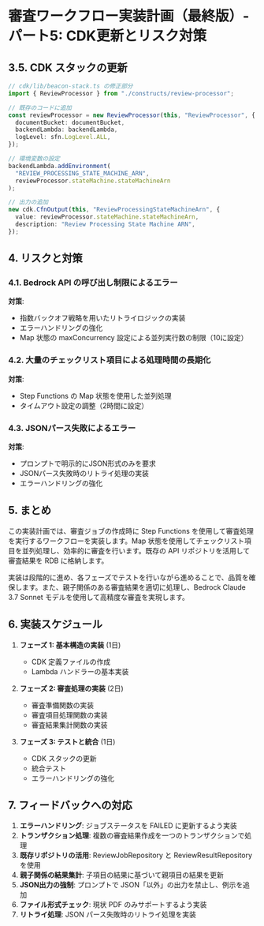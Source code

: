 # 審査ワークフロー実装計画（最終版）- パート5: CDK更新とリスク対策

## 3.5. CDK スタックの更新

```typescript
// cdk/lib/beacon-stack.ts の修正部分
import { ReviewProcessor } from "./constructs/review-processor";

// 既存のコードに追加
const reviewProcessor = new ReviewProcessor(this, "ReviewProcessor", {
  documentBucket: documentBucket,
  backendLambda: backendLambda,
  logLevel: sfn.LogLevel.ALL,
});

// 環境変数の設定
backendLambda.addEnvironment(
  "REVIEW_PROCESSING_STATE_MACHINE_ARN",
  reviewProcessor.stateMachine.stateMachineArn
);

// 出力の追加
new cdk.CfnOutput(this, "ReviewProcessingStateMachineArn", {
  value: reviewProcessor.stateMachine.stateMachineArn,
  description: "Review Processing State Machine ARN",
});
```

## 4. リスクと対策

### 4.1. Bedrock API の呼び出し制限によるエラー

**対策**:
- 指数バックオフ戦略を用いたリトライロジックの実装
- エラーハンドリングの強化
- Map 状態の maxConcurrency 設定による並列実行数の制限（10に設定）

### 4.2. 大量のチェックリスト項目による処理時間の長期化

**対策**:
- Step Functions の Map 状態を使用した並列処理
- タイムアウト設定の調整（2時間に設定）

### 4.3. JSONパース失敗によるエラー

**対策**:
- プロンプトで明示的にJSON形式のみを要求
- JSONパース失敗時のリトライ処理の実装
- エラーハンドリングの強化

## 5. まとめ

この実装計画では、審査ジョブの作成時に Step Functions を使用して審査処理を実行するワークフローを実装します。Map 状態を使用してチェックリスト項目を並列処理し、効率的に審査を行います。既存の API リポジトリを活用して審査結果を RDB に格納します。

実装は段階的に進め、各フェーズでテストを行いながら進めることで、品質を確保します。また、親子関係のある審査結果を適切に処理し、Bedrock Claude 3.7 Sonnet モデルを使用して高精度な審査を実現します。

## 6. 実装スケジュール

1. **フェーズ 1: 基本構造の実装** (1日)
   - CDK 定義ファイルの作成
   - Lambda ハンドラーの基本実装

2. **フェーズ 2: 審査処理の実装** (2日)
   - 審査準備関数の実装
   - 審査項目処理関数の実装
   - 審査結果集計関数の実装

3. **フェーズ 3: テストと統合** (1日)
   - CDK スタックの更新
   - 統合テスト
   - エラーハンドリングの強化

## 7. フィードバックへの対応

1. **エラーハンドリング**: ジョブステータスを FAILED に更新するよう実装
2. **トランザクション処理**: 複数の審査結果作成を一つのトランザクションで処理
3. **既存リポジトリの活用**: ReviewJobRepository と ReviewResultRepository を使用
4. **親子関係の結果集計**: 子項目の結果に基づいて親項目の結果を更新
5. **JSON出力の強制**: プロンプトで JSON「以外」の出力を禁止し、例示を追加
6. **ファイル形式チェック**: 現状 PDF のみサポートするよう実装
7. **リトライ処理**: JSON パース失敗時のリトライ処理を実装
